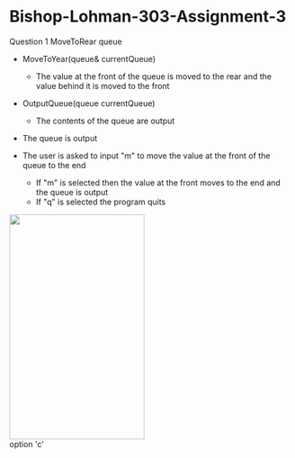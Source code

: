 # Bishop-Lohman-303-Assignment-3

Question 1 MoveToRear queue

- MoveToYear(queue<int>& currentQueue)
  - The value at the front of the queue is moved to the rear and the value behind it is moved to the front
- OutputQueue(queue<int> currentQueue)
  - The contents of the queue are output

- The queue is output
- The user is asked to input "m" to move the value at the front of the queue to the end
  - If "m" is selected then the value at the front moves to the end and the queue is output
  - If "q" is selected the program quits
  
<img src="![image](https://user-images.githubusercontent.com/90850429/206567250-d25fce1d-7a3a-42ec-b0b2-bdad346dc482.png)" width="240" height="400"><br />
option 'c'<br />

